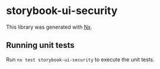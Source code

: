# storybook-ui-security

This library was generated with [Nx](https://nx.dev).

## Running unit tests

Run `nx test storybook-ui-security` to execute the unit tests.
